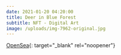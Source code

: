 ```yaml
---
date: 2021-01-20 04:20:00
title: Deer in Blue Forest
subtitle: NFT - Digital Art
image: /uploads/img-7962-original.jpg
---
```


[OpenSea](https://opensea.io/assets/0x495f947276749ce646f68ac8c248420045cb7b5e/24445525836401632916940284507885607335195900706811382908720840340802264629249){: target="_blank" rel="noopener"}
